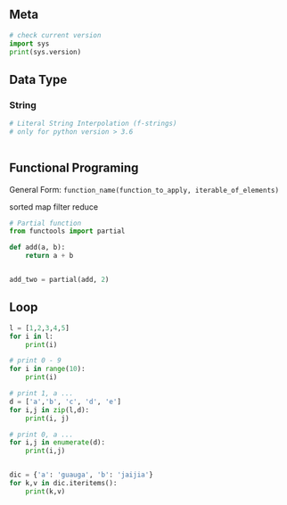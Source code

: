 
## Meta

```python
# check current version
import sys
print(sys.version)
```

## Data Type

### String

```python
# Literal String Interpolation (f-strings)
# only for python version > 3.6
    
```

## Functional Programing

General Form:
`function_name(function_to_apply, iterable_of_elements)`

sorted
map
filter
reduce

```python
# Partial function
from functools import partial

def add(a, b):
    return a + b


add_two = partial(add, 2)
```

## Loop

```python
l = [1,2,3,4,5]
for i in l:
    print(i)

# print 0 - 9
for i in range(10):
    print(i)

# print 1, a ...
d = ['a','b', 'c', 'd', 'e']
for i,j in zip(l,d):
    print(i, j)

# print 0, a ...
for i,j in enumerate(d):
    print(i,j)


dic = {'a': 'guauga', 'b': 'jaijia'}
for k,v in dic.iteritems():
    print(k,v)

```